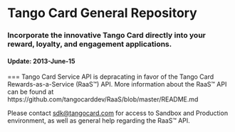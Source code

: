 <h1>Tango Card General Repository</h1>
<h3>Incorporate the innovative Tango Card directly into your reward, loyalty, and engagement applications.</h3>
<h4>Update: 2013-June-15</h4>
===
Tango Card Service API is depracating in favor of the Tango Card Rewards-as-a-Service (RaaS™) API. More information about the RaaS&trade; API can be found at https://github.com/tangocarddev/RaaS/blob/master/README.md

Please contact sdk@tangocard.com for access to Sandbox and Production environment, as well as general help regarding the RaaS&trade; API.

<!--
This is a public repository for general documents and code available to third party developers using our Tango Card services.

<dl>
    <dt><a href="https://github.com/tangocarddev/General/blob/master/Tango_Card_Service_API.md" target="_blank">Tango Card Service API</a></dt>
    <dd>The `Tango Card Service API` provides a flexible, secure, and straight forward solution for integrating into reward, loyalty, and engagement applications for purchasing the Tango Card from their funded Tango Card account on https://www.tangocard.com.</dl>
</dl>

-->
